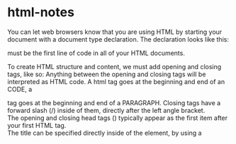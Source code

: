 # html-notes
You can let web browsers know that you are using HTML by starting your document with a document type declaration.
The declaration looks like this: <!DOCTYPE html>
<!DOCTYPE html> must be the first line of code in all of your HTML documents.
To create HTML structure and content, we must add opening and closing <html> tags, like so: <!DOCTYPE html> <html> </html>
Anything between the opening <html> and closing </html> tags will be interpreted as HTML code.
A html tag goes at the beginning and end of an <html> CODE, a <p> tag goes at the beginning and end of a PARAGRAPH.
Closing tags have a forward slash (/) inside of them, directly after the left angle bracket.  
The opening and closing head tags (<head></head>) typically appear as the first item after your first HTML tag.  
The title can be specified directly inside of the <head> element, by using a <title> tag. 
